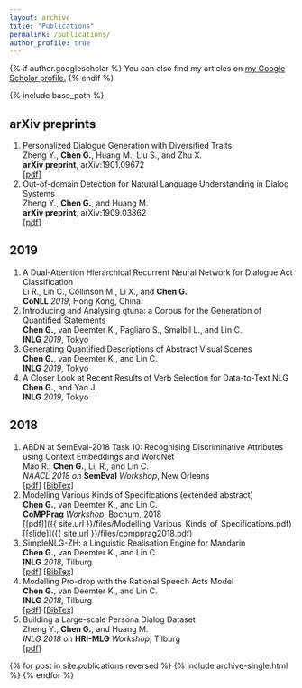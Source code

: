```yaml
---
layout: archive
title: "Publications"
permalink: /publications/
author_profile: true
---
```


{% if author.googlescholar %}
  You can also find my articles on <u><a href="{{author.googlescholar}}">my Google Scholar profile</a>.</u>
{% endif %}

{% include base_path %}

## arXiv preprints
1. Personalized Dialogue Generation with Diversified Traits<br />
Zheng Y., **Chen G.**, Huang M., Liu S., and Zhu X.<br />
**arXiv preprint**, arXiv:1901.09672<br />
[\[pdf\]](https://arxiv.org/pdf/1901.09672.pdf)
2. Out-of-domain Detection for Natural Language Understanding in Dialog Systems<br />
Zheng Y., **Chen G.**, and Huang M.<br />
**arXiv preprint**, arXiv:1909.03862<br />
[\[pdf\]](https://arxiv.org/pdf/1909.03862.pdf)

## 2019
1. A Dual-Attention Hierarchical Recurrent Neural Network for Dialogue Act Classification<br />
Li R., Lin C., Collinson M., Li X., and **Chen G.**<br />
**CoNLL** *2019*, Hong Kong, China<br />
2. Introducing and Analysing qtuna: a Corpus for the Generation of Quantified Statements<br />
**Chen G.**, van Deemter K., Pagliaro S., Smalbil L., and Lin C.<br />
**INLG** *2019*, Tokyo<br />
3. Generating Quantified Descriptions of Abstract Visual Scenes<br />
**Chen G.**, van Deemter K., and Lin C.<br />
**INLG** *2019*, Tokyo<br />
4. A Closer Look at Recent Results of Verb Selection for Data-to-Text NLG<br />
**Chen G.**, and Yao J.<br />
**INLG** *2019*, Tokyo<br />

## 2018
1.  ABDN at SemEval-2018 Task 10: Recognising Discriminative Attributes using Context Embeddings and WordNet<br />
Mao R., **Chen G.**, Li, R., and Lin C.<br />
*NAACL 2018 on* **SemEval** *Workshop*, New Orleans<br />
[\[pdf\]](http://aclweb.org/anthology/S18-1169) [\[BibTex\]](https://aclanthology.coli.uni-saarland.de/papers/S18-1169/s18-1169.bib)<br />
2. Modelling Various Kinds of Specifications \(extended abstract\)<br />
**Chen G.**, van Deemter K., and Lin C.<br />
**CoMPPrag** *Workshop*, Bochum, 2018<br />
[\[pdf\]]({{ site.url }}/files/Modelling_Various_Kinds_of_Specifications.pdf) [\[slide\]]({{ site.url }}/files/compprag2018.pdf)<br />
3. SimpleNLG-ZH: a Linguistic Realisation Engine for Mandarin<br />
**Chen G.**, van Deemter K., and Lin C. <br />
**INLG** *2018*, Tilburg<br />
[\[pdf\]](http://aclweb.org/anthology/W18-6506) [\[BibTex\]](https://aclanthology.info/papers/W18-6506/w18-6506.bib)<br />
4. Modelling Pro-drop with the Rational Speech Acts Model<br />
**Chen G.**, van Deemter K., and Lin C.<br />
**INLG** *2018*, Tilburg<br />
[\[pdf\]](http://aclweb.org/anthology/W18-6519) [\[BibTex\]](https://aclanthology.info/papers/W18-6519/w18-6519.bib)<br />
5. Building a Large-scale Persona Dialog Dataset <br />
Zheng Y., **Chen G.**, and Huang M.<br />
*INLG 2018 on* **HRI-MLG** *Workshop*, Tilburg<br />
[\[pdf\]](https://dspace.library.uu.nl/handle/1874/373955)

{% for post in site.publications reversed %}
  {% include archive-single.html %}
{% endfor %}
